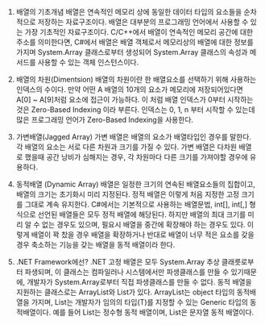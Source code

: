 1. 배열의 기초개념
 배열은 연속적인 메모리 상에 동일한 데이터 타입의 요소들을 순차적으로 저장하는 자료구조이다. 배열은 대부분의 프로그래밍 언어에서 사용할 수 있는 가장 기초적인 자료구조이다. 
C/C++에서 배열이 연속적인 메모리 공간에 대한 주소를 의미한다면, 
C#에서 배열은 배열 객체로서 메모리상의 배열에 대한 정보를 가지며 System.Array 클래스로부터 생성되어 System.Array 클래스의 속성과 메서드를 사용할 수 있는 객체 인스턴스이다.

2. 배열의 차원(Dimentsion)
 배열의 차원이란 한 배열요소를 선택하기 위해 사용하는 인덱스의 수이다.
 만약 어떤 A 배열의 10개의 요소가 메모리에 저장되어있다면 A[0] ~ A[9]처럼 요소에 접근이 가능하다. 이 처럼 배열 인덱스가 0부터 시작하는 것은 Zero-Based Indexing 이라 부른다. 
 인덱스는 0, 1, n 부터 시작할 수 있는데 많은 프로그래밍 언어가 Zero-Based Indexing을 사용한다.

3. 가변배열(Jagged Array)
 가변 배열은 배열의 요소가 배열타입인 경우를 말한다. 각 배열의 요소는 서로 다른 차원과 크기를 가질 수 있다.
가변 배열은 다차원 배열로 했을때 공간 낭비가 심해지는 경우, 각 차원마다 다른 크기를 가져야할 경우에 유용하다.

4. 동적배열 (Dynamic Array)
 배열은 일정한 크기의 연속된 배열요소들의 집합이고, 배열의 크기는 초기화시 미리 지정된다. 정적 배열은 이렇게 처음 지정한 고정 크기를 그대로 계속 유지한다.
 C#에서는 기본적으로 사용하는 배열문법, int[], int[,] 형식으로 선언된 배열들은 모두 정적 배열에 해당된다. 
 하지만 배열의 최대 크기를 미리 알 수 없는 경우도 있으며, 필요시 배열을 중간에 확장해야 하는 경우도 있다. 
 이렇게 배열이 꽉 찼을 경우 배열을 확장하거나 반대로 배열이 너무 적은 요소를 갖을 경우 축소하는 기능을 갖는 배열을 동적 배열이라 한다.


5. .NET Framework에선?
 .NET 고정 배열은 모두 System.Array 추상 클래릇로부터 파생되며, 이 클래스는 컴파일러나 시스템에서만 파생클래스를 만들 수 있기때문에, 개발자가 System.Array로부터 직접 파생클래스를
만들 수 없다.
동적 배열을 지원하는 클래스로는 ArrayList와 List<T>가 있다. ArrayList는 object 타입의 동적배열을 가지며, List<T>는 개발자가 임의의 타입(T)를 지정할 수 있는 Generic 타입의 동적배열이다.
예를 들어 List<int>는 정수형 동적 배열이며, List<string>은 문자열 동적 배열이다.